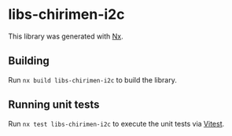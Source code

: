 # libs-chirimen-i2c

This library was generated with [Nx](https://nx.dev).

## Building

Run `nx build libs-chirimen-i2c` to build the library.

## Running unit tests

Run `nx test libs-chirimen-i2c` to execute the unit tests via [Vitest](https://vitest.dev/).
